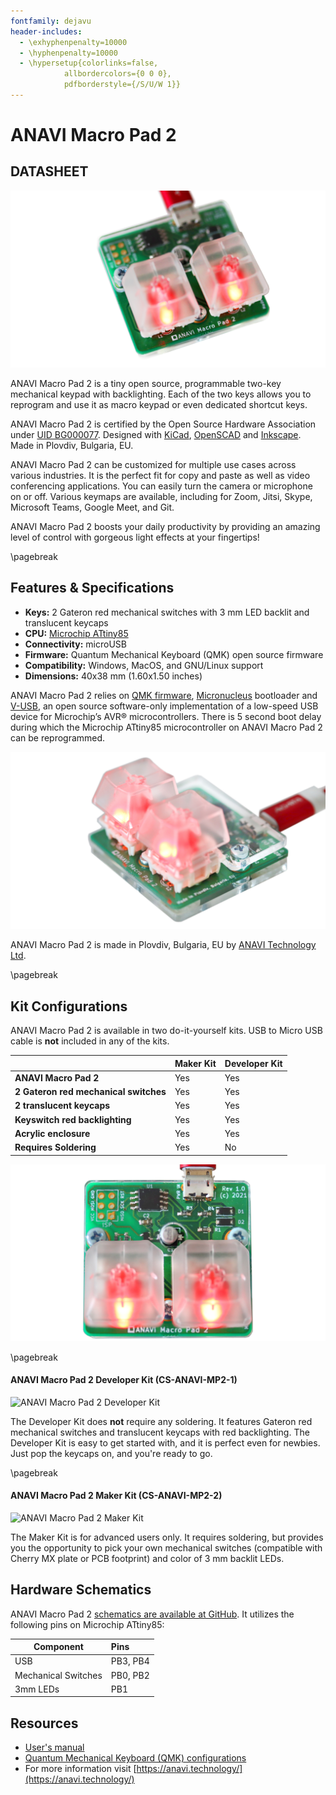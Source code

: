 ```yaml
---
fontfamily: dejavu
header-includes:
  - \exhyphenpenalty=10000
  - \hyphenpenalty=10000
  - \hypersetup{colorlinks=false,
            allbordercolors={0 0 0},
            pdfborderstyle={/S/U/W 1}}
---
```


# ANAVI Macro Pad 2

## DATASHEET

![ANAVI Macro Pad 2](images/anavi-macro-pad-2-01.jpg?raw=true "ANAVI Macro Pad 2")

ANAVI Macro Pad 2 is a tiny open source, programmable two-key mechanical keypad with backlighting. Each of the two keys allows you to reprogram and use it as macro keypad or even dedicated shortcut keys.

ANAVI Macro Pad 2 is certified by the Open Source Hardware Association under [UID
BG000077](https://certification.oshwa.org/bg000077.html). Designed with [KiCad](https://kicad.org/), [OpenSCAD](https://openscad.org/) and [Inkscape](https://inkscape.org/). Made in Plovdiv, Bulgaria, EU.

ANAVI Macro Pad 2 can be customized for multiple use cases across various industries. It is the perfect fit for copy and paste as well as video conferencing applications. You can easily turn the camera or microphone on or off. Various keymaps are available, including for Zoom, Jitsi, Skype, Microsoft Teams, Google Meet, and Git.

ANAVI Macro Pad 2 boosts your daily productivity by providing an amazing level
of control with gorgeous light effects at your fingertips!

\pagebreak

## Features & Specifications

* **Keys:** 2 Gateron red mechanical switches with 3 mm LED backlit and translucent keycaps
* **CPU:** [Microchip ATtiny85](https://www.microchip.com/wwwproducts/en/ATtiny85)
* **Connectivity:** microUSB
* **Firmware:** Quantum Mechanical Keyboard (QMK) open source firmware
* **Compatibility:** Windows, MacOS, and GNU/Linux support
* **Dimensions:** 40x38 mm (1.60x1.50 inches)

ANAVI Macro Pad 2 relies on [QMK firmware](https://github.com/qmk/qmk_firmware), [Micronucleus](https://github.com/micronucleus/micronucleus) bootloader and [V-USB](https://www.obdev.at/products/vusb/index.html), an open source software-only implementation of a low-speed USB device for Microchip’s AVR® microcontrollers. There is 5 second boot delay during which the Microchip ATtiny85 microcontroller on ANAVI Macro Pad 2 can be reprogrammed.

![ANAVI Macro Pad 2](images/anavi-macro-pad-2-02.jpg?raw=true "ANAVI Macro Pad 2")

ANAVI Macro Pad 2 is made in Plovdiv, Bulgaria, EU by [ANAVI Technology Ltd](https://anavi.technology/).

\pagebreak

## Kit Configurations

ANAVI Macro Pad 2 is available in two do-it-yourself kits. USB to Micro USB cable is **not** included in any of the kits.

||Maker Kit|Developer Kit|
|----|----|----|
|**ANAVI Macro Pad 2**|Yes|Yes|
|**2 Gateron red mechanical switches**|Yes|Yes|
|**2 translucent keycaps**|Yes|Yes|
|**Keyswitch red backlighting**|Yes|Yes|
|**Acrylic enclosure**|Yes|Yes|
|**Requires Soldering**|Yes|No|

![ANAVI Macro Pad 2](images/anavi-macro-pad-2-03.jpg?raw=true "ANAVI Macro Pad 2")

\pagebreak

#### ANAVI Macro Pad 2 Developer Kit (CS-ANAVI-MP2-1)

![ANAVI Macro Pad 2 Developer Kit](images/anavi-macro-pad-developer-kit.jpg?raw=true "ANAVI Macro Pad 2 Developer Kit")

The Developer Kit does **not** require any soldering. It features Gateron red mechanical switches and translucent keycaps with red backlighting. The Developer Kit is easy to get started with, and it is perfect even for newbies. Just pop the keycaps on, and you're ready to go.

\pagebreak

#### ANAVI Macro Pad 2 Maker Kit (CS-ANAVI-MP2-2)

![ANAVI Macro Pad 2 Maker Kit](images/anavi-macro-pad-maker-kit.jpg?raw=true "ANAVI Macro Pad 2 Maker Kit")

The Maker Kit is for advanced users only. It requires soldering, but provides you the opportunity to pick your own mechanical switches (compatible with Cherry MX plate or PCB footprint) and color of 3 mm backlit LEDs.

## Hardware Schematics

ANAVI Macro Pad 2 [schematics are available at GitHub](https://github.com/AnaviTechnology/anavi-macro-pad-2). It utilizes the following pins on Microchip ATtiny85:

| Component           | Pins                            |
| ------------------- |:------------------------------- |
| USB                 | PB3, PB4                        |
| Mechanical Switches | PB0, PB2                        |
| 3mm LEDs            | PB1                             |

## Resources

* [User's manual](https://github.com/AnaviTechnology/anavi-docs/tree/master/anavi-macro-pad-2)
* [Quantum Mechanical Keyboard (QMK) configurations](https://github.com/qmk/qmk_firmware/tree/master/keyboards/anavi/macropad2)
* For more information visit [https://anavi.technology/](https://anavi.technology/)
